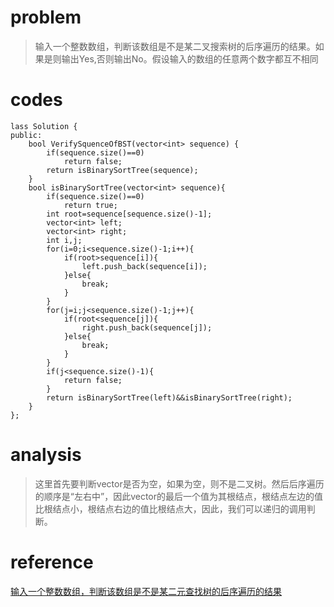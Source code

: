 # problem
>输入一个整数数组，判断该数组是不是某二叉搜索树的后序遍历的结果。如果是则输出Yes,否则输出No。假设输入的数组的任意两个数字都互不相同

# codes
```
lass Solution {
public:
    bool VerifySquenceOfBST(vector<int> sequence) {
        if(sequence.size()==0)
            return false;
        return isBinarySortTree(sequence);
    }
    bool isBinarySortTree(vector<int> sequence){
        if(sequence.size()==0)
            return true;
        int root=sequence[sequence.size()-1];
        vector<int> left;
        vector<int> right;
        int i,j;
        for(i=0;i<sequence.size()-1;i++){
            if(root>sequence[i]){
                left.push_back(sequence[i]);
            }else{
                break;
            }
        }
        for(j=i;j<sequence.size()-1;j++){
            if(root<sequence[j]){
                right.push_back(sequence[j]);
            }else{
                break;
            }
        }
        if(j<sequence.size()-1){
            return false;
        }
        return isBinarySortTree(left)&&isBinarySortTree(right);
    }
};
```
# analysis
>这里首先要判断vector是否为空，如果为空，则不是二叉树。然后后序遍历的顺序是“左右中”，因此vector的最后一个值为其根结点，根结点左边的值比根结点小，根结点右边的值比根结点大，因此，我们可以递归的调用判断。

# reference
[输入一个整数数组，判断该数组是不是某二元查找树的后序遍历的结果][1]

[1]: http://blog.csdn.net/athenaer/article/details/7979860